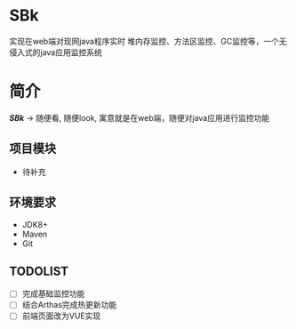 # SBk
实现在web端对现网java程序实时 堆内存监控、方法区监控、GC监控等，一个无侵入式的java应用监控系统

# 简介
***SBk*** -> 随便看, 随便look, 寓意就是在web端，随便对java应用进行监控功能

## 项目模块<br>
- 待补充

## 环境要求<br>

- JDK8+<br>
- Maven<br>
- Git<br>

## TODOLIST<br>

-[ ] 完成基础监控功能<br>
-[ ] 结合Arthas完成热更新功能<br>
-[ ] 前端页面改为VUE实现<br>
